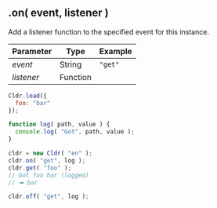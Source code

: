 ## .on( event, listener )

Add a listener function to the specified event for this instance.

| Parameter | Type | Example |
| --- | --- | --- |
| *event* | String | `"get"` |
| *listener* | Function | |

```javascript
Cldr.load({
  foo: "bar" 
});

function log( path, value ) {
  console.log( "Got", path, value );
}

cldr = new Cldr( "en" );
cldr.on( "get", log );
cldr.get( "foo" );
// Got foo bar (logged)
// ➡ bar

cldr.off( "get", log );
```
